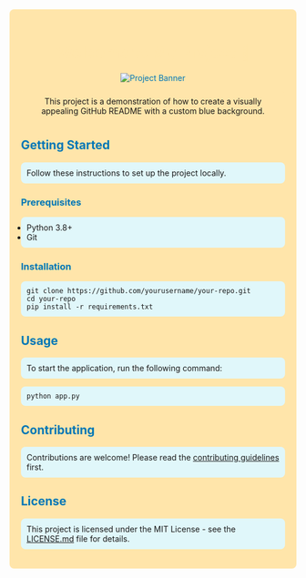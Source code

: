 <!-- README.md -->

<!-- Basic HTML for layout and styling -->
<div style="background-color: #FFE5AA; padding: 20px; border-radius: 8px;">
<h1 align="center" style="color: #FFE5AA;">Welcome to My Project 🌟</h1>
<p align="center" style="color: #0077b6;">
    <img src="https://via.placeholder.com/800x200.png?text=Project+Banner" alt="Project Banner">
</p>

<p align="center" style="background-color: #FFE5AA; padding: 10px; border-radius: 8px;">
    This project is a demonstration of how to create a visually appealing GitHub README with a custom blue background.
</p>

<h2 style="color: #0077b6;">Getting Started</h2>
<p style="background-color: #e0f7fa; padding: 10px; border-radius: 8px;">
    Follow these instructions to set up the project locally.
</p>

<h3 style="color: #0077b6;">Prerequisites</h3>
<ul style="background-color: #e0f7fa; padding: 10px; border-radius: 8px;">
    <li>Python 3.8+</li>
    <li>Git</li>
</ul>

<h3 style="color: #0077b6;">Installation</h3>
<p style="background-color: #e0f7fa; padding: 10px; border-radius: 8px;">
    <code>git clone https://github.com/yourusername/your-repo.git</code><br>
    <code>cd your-repo</code><br>
    <code>pip install -r requirements.txt</code>
</p>

<h2 style="color: #0077b6;">Usage</h2>
<p style="background-color: #e0f7fa; padding: 10px; border-radius: 8px;">
    To start the application, run the following command:
</p>
<p style="background-color: #e0f7fa; padding: 10px; border-radius: 8px;">
    <code>python app.py</code>
</p>

<h2 style="color: #0077b6;">Contributing</h2>
<p style="background-color: #e0f7fa; padding: 10px; border-radius: 8px;">
    Contributions are welcome! Please read the <a href="CONTRIBUTING.md">contributing guidelines</a> first.
</p>

<h2 style="color: #0077b6;">License</h2>
<p style="background-color: #e0f7fa; padding: 10px; border-radius: 8px;">
    This project is licensed under the MIT License - see the <a href="LICENSE.md">LICENSE.md</a> file for details.
</p>

